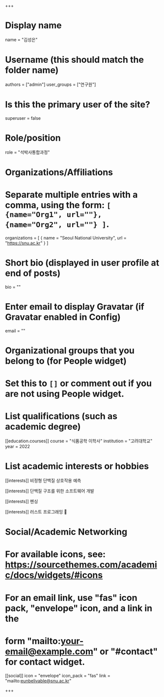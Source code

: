 +++

# Display name
name = "김성은"

# Username (this should match the folder name)
authors = ["admin"]
user_groups = ["연구원"]
# Is this the primary user of the site?
superuser = false

# Role/position
role = "석박사통합과정"

# Organizations/Affiliations
#   Separate multiple entries with a comma, using the form: `[ {name="Org1", url=""}, {name="Org2", url=""} ]`.
organizations = [ { name = "Seoul National University", url = "https://snu.ac.kr" } ]

# Short bio (displayed in user profile at end of posts)
bio = ""

# Enter email to display Gravatar (if Gravatar enabled in Config)
email = ""


# Organizational groups that you belong to (for People widget)
#   Set this to `[]` or comment out if you are not using People widget.

# List qualifications (such as academic degree)

[[education.courses]]
  course = "식품공학 이학사"
  institution = "고려대학교"
  year = 2022

# List academic interests or hobbies
[[interests]]
  비정형 단백질 상호작용 예측

[[interests]]
  단백질 구조를 위한 소프트웨어 개발

[[interests]]
  펜싱

[[interests]]
  러스트 프로그래밍 :crab:


# Social/Academic Networking
# For available icons, see: https://sourcethemes.com/academic/docs/widgets/#icons
#   For an email link, use "fas" icon pack, "envelope" icon, and a link in the
#   form "mailto:your-email@example.com" or "#contact" for contact widget.

[[social]]
  icon = "envelope"
  icon_pack = "fas"
  link = "mailto:eunbelivable@snu.ac.kr"
  
+++

